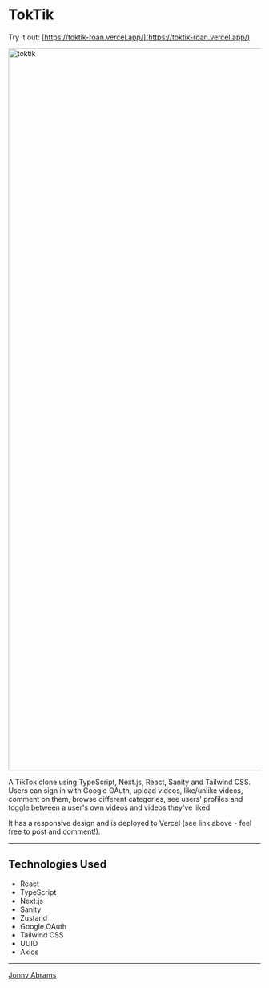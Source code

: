 # TokTik

Try it out: [https://toktik-roan.vercel.app/](https://toktik-roan.vercel.app/)

<img width="1440" alt="toktik" src="https://user-images.githubusercontent.com/97295867/182559406-519faada-36ef-4133-91cd-dd198046d954.png">

A TikTok clone using TypeScript, Next.js, React, Sanity and Tailwind CSS. Users can sign in with Google OAuth, upload videos, like/unlike videos, comment on them, browse different categories, see users' profiles and toggle between a user's own videos and videos they've liked.

It has a responsive design and is deployed to Vercel (see link above - feel free to post and comment!).

---

## Technologies Used

* React
* TypeScript
* Next.js
* Sanity
* Zustand
* Google OAuth
* Tailwind CSS
* UUID
* Axios

---

[Jonny Abrams](https://github.com/jonnyabrams)
